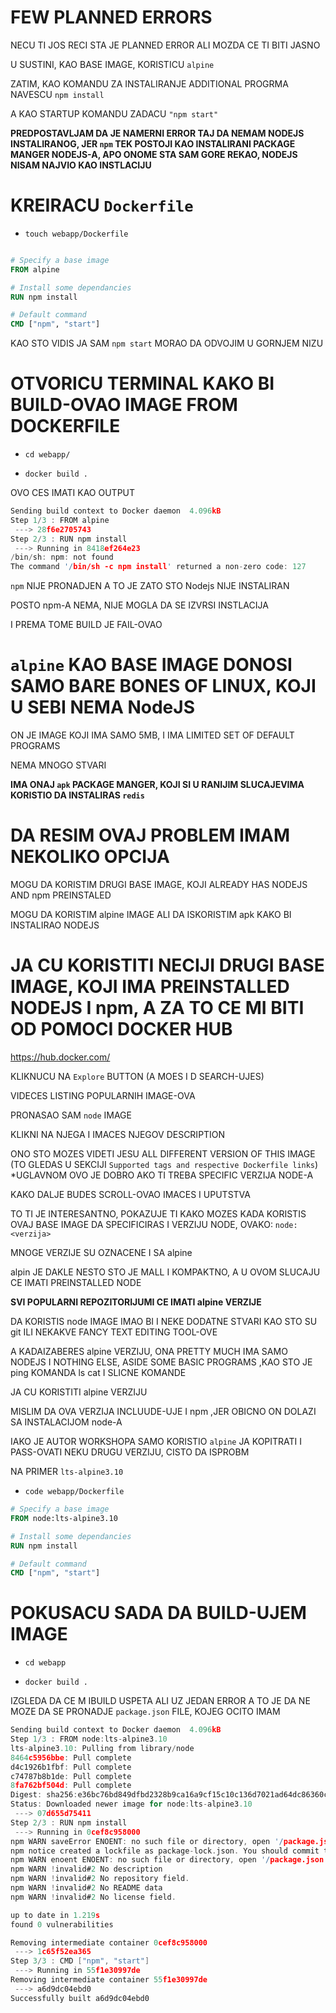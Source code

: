 # FEW PLANNED ERRORS

NECU TI JOS RECI STA JE PLANNED ERROR ALI MOZDA CE TI BITI JASNO

U SUSTINI, KAO BASE IMAGE, KORISTICU `alpine`

ZATIM, KAO KOMANDU ZA INSTALIRANJE ADDITIONAL PROGRMA NAVESCU `npm install`

A KAO STARTUP KOMANDU ZADACU `"npm start"`

**PREDPOSTAVLJAM DA JE NAMERNI ERROR TAJ DA NEMAM NODEJS INSTALIRANOG, JER `npm` TEK POSTOJI KAO INSTALIRANI PACKAGE MANGER NODEJS-A, APO ONOME STA SAM GORE REKAO, NODEJS NISAM NAJVIO KAO INSTLACIJU**

# KREIRACU `Dockerfile`

- `touch webapp/Dockerfile`

```dockerfile

# Specify a base image
FROM alpine

# Install some dependancies
RUN npm install

# Default command
CMD ["npm", "start"]
```

KAO STO VIDIS JA SAM `npm start` MORAO DA ODVOJIM U GORNJEM NIZU

# OTVORICU TERMINAL KAKO BI BUILD-OVAO IMAGE FROM DOCKERFILE

- `cd webapp/`

- `docker build .`

OVO CES IMATI KAO OUTPUT

```c
Sending build context to Docker daemon  4.096kB
Step 1/3 : FROM alpine
 ---> 28f6e2705743
Step 2/3 : RUN npm install
 ---> Running in 8418ef264e23
/bin/sh: npm: not found
The command '/bin/sh -c npm install' returned a non-zero code: 127
```

`npm` NIJE PRONADJEN A TO JE ZATO STO Nodejs NIJE INSTALIRAN

POSTO npm-A NEMA, NIJE MOGLA DA SE IZVRSI INSTLACIJA

I PREMA TOME BUILD JE FAIL-OVAO

# `alpine` KAO BASE IMAGE DONOSI SAMO BARE BONES OF LINUX, KOJI U SEBI NEMA NodeJS

ON JE IMAGE KOJI IMA SAMO 5MB, I IMA LIMITED SET OF DEFAULT PROGRAMS

NEMA MNOGO STVARI

**IMA ONAJ `apk` PACKAGE MANGER, KOJI SI U RANIJIM SLUCAJEVIMA KORISTIO DA INSTALIRAS `redis`**

# DA RESIM OVAJ PROBLEM IMAM NEKOLIKO OPCIJA

MOGU DA KORISTIM DRUGI BASE IMAGE, KOJI ALREADY HAS NODEJS AND npm PREINSTALED

MOGU DA KORISTIM alpine IMAGE ALI DA ISKORISTIM apk KAKO BI INSTALIRAO NODEJS

# JA CU KORISTITI NECIJI DRUGI BASE IMAGE, KOJI IMA PREINSTALLED NODEJS I npm, A ZA TO CE MI BITI OD POMOCI DOCKER HUB

<https://hub.docker.com/>

KLIKNUCU NA `Explore` BUTTON (A MOES I D SEARCH-UJES)

VIDECES LISTING POPULARNIH IMAGE-OVA

PRONASAO SAM `node` IMAGE

KLIKNI NA NJEGA I IMACES NJEGOV DESCRIPTION

ONO STO MOZES VIDETI JESU ALL DIFFERENT VERSION OF THIS IMAGE (TO GLEDAS U SEKCIJI `Supported tags and respective Dockerfile links`) *UGLAVNOM OVO JE DOBRO AKO TI TREBA SPECIFIC VERZIJA NODE-A

KAKO DALJE BUDES SCROLL-OVAO IMACES I UPUTSTVA

TO TI JE INTERESANTNO, POKAZUJE TI KAKO MOZES KADA KORISTIS OVAJ BASE IMAGE DA SPECIFICIRAS I VERZIJU NODE, OVAKO: `node:<verzija>`

MNOGE VERZIJE SU OZNACENE I SA alpine

alpin JE DAKLE NESTO STO JE MALL I KOMPAKTNO, A U OVOM SLUCAJU CE IMATI PREINSTALLED NODE

**SVI POPULARNI REPOZITORIJUMI CE IMATI alpine VERZIJE**

DA KORISTIS node IMAGE IMAO BI I NEKE DODATNE STVARI KAO STO SU git ILI NEKAKVE FANCY TEXT EDITING TOOL-OVE

A KADAIZABERES alpine VERZIJU, ONA PRETTY MUCH IMA SAMO NODEJS I NOTHING ELSE, ASIDE SOME BASIC PROGRAMS ,KAO STO JE ping KOMANDA ls  cat I SLICNE KOMANDE

JA CU KORISTITI alpine VERZIJU

MISLIM DA OVA VERZIJA INCLUUDE-UJE I npm ,JER OBICNO ON DOLAZI SA INSTALACIJOM node-A

IAKO JE AUTOR WORKSHOPA SAMO KORISTIO `alpine` JA KOPITRATI I PASS-OVATI NEKU DRUGU VERZIJU, CISTO DA ISPROBM

NA PRIMER `lts-alpine3.10`

- `code webapp/Dockerfile`

```dockerfile
# Specify a base image
FROM node:lts-alpine3.10

# Install some dependancies
RUN npm install

# Default command
CMD ["npm", "start"]
```

# POKUSACU SADA DA BUILD-UJEM IMAGE

- `cd webapp`

- `docker build .`

IZGLEDA DA CE M IBUILD USPETA ALI UZ JEDAN ERROR A TO JE DA NE MOZE DA SE PRONADJE `package.json` FILE, KOJEG OCITO IMAM

```c
Sending build context to Docker daemon  4.096kB
Step 1/3 : FROM node:lts-alpine3.10
lts-alpine3.10: Pulling from library/node
8464c5956bbe: Pull complete 
d4c1926b1fbf: Pull complete 
c74787b8b1de: Pull complete 
8fa762bf504d: Pull complete 
Digest: sha256:e36bc76bd849dfbd2328b9ca16a9cf15c10c136d7021ad64dc86360cc1aa008c
Status: Downloaded newer image for node:lts-alpine3.10
 ---> 07d655d75411
Step 2/3 : RUN npm install
 ---> Running in 0cef8c958000
npm WARN saveError ENOENT: no such file or directory, open '/package.json'
npm notice created a lockfile as package-lock.json. You should commit this file.
npm WARN enoent ENOENT: no such file or directory, open '/package.json'
npm WARN !invalid#2 No description
npm WARN !invalid#2 No repository field.
npm WARN !invalid#2 No README data
npm WARN !invalid#2 No license field.

up to date in 1.219s
found 0 vulnerabilities

Removing intermediate container 0cef8c958000
 ---> 1c65f52ea365
Step 3/3 : CMD ["npm", "start"]
 ---> Running in 55f1e30997de
Removing intermediate container 55f1e30997de
 ---> a6d9dc04ebd0
Successfully built a6d9dc04ebd0

```